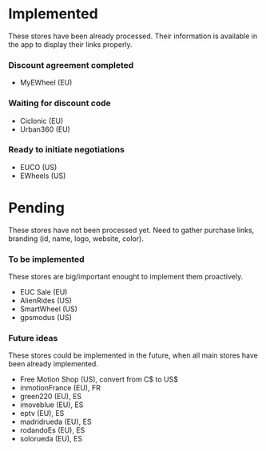 # Implemented

These stores have been already processed. Their information is available in the app to display their links properly.

### Discount agreement completed

- MyEWheel (EU)

### Waiting for discount code
- Ciclonic (EU)
- Urban360 (EU)

### Ready to initiate negotiations
- EUCO (US)
- EWheels (US)

# Pending

These stores have not been processed yet. Need to gather purchase links, branding (id, name, logo, website, color).

### To be implemented

These stores are big/important enought to implement them proactively.

- EUC Sale (EU)
- AlienRides (US)
- SmartWheel (US)
- gpsmodus (US)

### Future ideas

These stores could be implemented in the future, when all main stores have been already implemented.

- Free Motion Shop (US), convert from C$ to US$
- inmotionFrance (EU), FR
- green220 (EU), ES
- imoveblue (EU), ES
- eptv (EU), ES
- madridrueda (EU), ES
- rodandoEs (EU), ES
- solorueda (EU), ES
